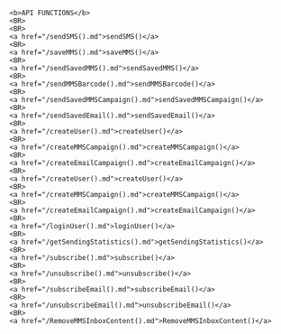 <html>

<head>

</head>

<body>





	<b>API FUNCTIONS</b>
	<BR>
	<BR>
	<a href="/sendSMS().md">sendSMS()</a>
	<BR>
	<a href="/saveMMS().md">saveMMS()</a>
	<BR>
	<a href="/sendSavedMMS().md">sendSavedMMS()</a>
	<BR>
	<a href="/sendMMSBarcode().md">sendMMSBarcode()</a>
	<BR>
	<a href="/sendSavedMMSCampaign().md">sendSavedMMSCampaign()</a>
	<BR>
	<a href="/sendSavedEmail().md">sendSavedEmail()</a>
	<BR>
	<a href="/createUser().md">createUser()</a>
	<BR>
	<a href="/createMMSCampaign().md">createMMSCampaign()</a>
	<BR>
	<a href="/createEmailCampaign().md">createEmailCampaign()</a>
	<BR>
	<a href="/createUser().md">createUser()</a>
	<BR>
	<a href="/createMMSCampaign().md">createMMSCampaign()</a>
	<BR>
	<a href="/createEmailCampaign().md">createEmailCampaign()</a>
	<BR>
	<a href="/loginUser().md">loginUser()</a>
	<BR>
	<a href="/getSendingStatistics().md">getSendingStatistics()</a>
	<BR>
	<a href="/subscribe().md">subscribe()</a>
	<BR>
	<a href="/unsubscribe().md">unsubscribe()</a>
	<BR>
	<a href="/subscribeEmail().md">subscribeEmail()</a>
	<BR>
	<a href="/unsubscribeEmail().md">unsubscribeEmail()</a>
	<BR>
	<a href="/RemoveMMSInboxContent().md">RemoveMMSInboxContent()</a>




